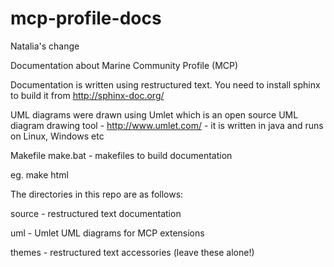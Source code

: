 mcp-profile-docs
================
Natalia's change

Documentation about Marine Community Profile (MCP)

Documentation is written using restructured text. You need to install sphinx
to build it from http://sphinx-doc.org/

UML diagrams were drawn using Umlet which is an open source UML diagram drawing tool - http://www.umlet.com/ - it is written in java and runs on Linux, Windows etc

Makefile
make.bat - makefiles to build documentation

eg. make html

The directories in this repo are as follows:

source - restructured text documentation

uml -    Umlet UML diagrams for MCP extensions 

themes - restructured text accessories (leave these alone!)

